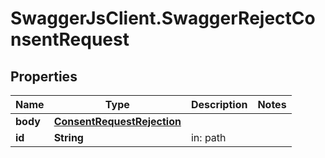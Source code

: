 # SwaggerJsClient.SwaggerRejectConsentRequest

## Properties
Name | Type | Description | Notes
------------ | ------------- | ------------- | -------------
**body** | [**ConsentRequestRejection**](ConsentRequestRejection.md) |  | 
**id** | **String** | in: path | 


